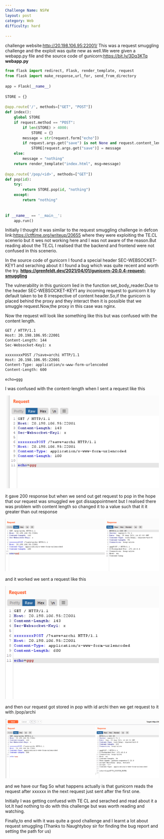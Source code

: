 ```yaml
---
Challenge Name: NSFW
layout: post
category: Web
difficulty: hard

---
```

challenge website:http://20.198.106.95:22001/
This was a request smuggling challenge and the exploit was quite new as well.We were given a 
webapp.py file and the source code of gunicorn:https://bit.ly/3Dq3KTq
**webapp.py**
```python
from flask import redirect, Flask, render_template, request
from flask import make_response,url_for, send_from_directory

app = Flask(__name__)

STORE = {}

@app.route('/', methods=["GET", "POST"])
def index():
    global STORE
    if request.method == "POST":
        if len(STORE) > 4000:
            STORE = {}
        message = str(request.form["echo"])
        if request.args.get("save") is not None and request.content_length is not None and request.content_length < 696:
            STORE[request.args.get("save")] = message
    else:
        message = "nothing"
    return render_template("index.html", msg=message)

@app.route('/pop/<id>', methods=["GET"])
def pop(id):
    try:
        return STORE.pop(id, "nothing")
    except:
        return "nothing"
     

if __name__ == '__main__':
    app.run()
 ```
 Initially I thought it was similar to the request smuggling challenge in defcon link:https://ctftime.org/writeup/20655 where they were exploiting the TE.CL scenerio 
 but it wes not working here and I was not aware of the reason.But reading about the TE.CL I realised that the backend and frontend were not confused in this scenerio.
 
 In the source code of gunicorn I found a special header SEC-WEBSOCKET-KEY1 and seraching about it I found a bug which was quite recent and worth the try.
 **https://grenfeldt.dev/2021/04/01/gunicorn-20.0.4-request-smuggling**
 
 The vulnerability in this gunicorn lied in the function set_body_reader.Due to the header SEC-WEBSOCKET-KEY1 any incoming request to gunicorn it by default taken to be 
 8 irrespective of content header.So,if the gunicorn is placed behind the proxy and they interact then it is possible that we smuggle request.Now,the proxy in this case was nginx.
 
 Now the request will look like something like this but was confused with the content length.
 ```
GET / HTTP/1.1
Host: 20.198.106.95:22001
Content-Length: 144
Sec-Websocket-Key1: x

xxxxxxxxPOST /?save=archi HTTP/1.1
Host: 20.198.106.95:22001
Content-Type: application/x-www-form-urlencoded
Content-Length: 600

echo=ggg
```
I was confused with the content-length
when I sent a request like this

![](/pic1.png)

it gave 200 response but when we send out get request to pop in the hope that our request was smuggled we got dissappointment but I realised there was problem with 
content length so changed it to a value such that it it greater than out response

![](/pic2.png)

and it worked
we sent a request like this 

![](/pic3.png)

and then our request got stored in pop with id archi then we get request to it with /pop/archi 

![](/pic4.png)

and we have our flag
So what happens actually is that gunicorn reads the request after xxxxxx in the next request just sent after the first one.

Initially I was getting confuesd with TE CL and serached and read about it a lot.It had nothing to do with this challenge but was worth reading and watching.

Finally,to end with it was quite a good challenge and I learnt a lot about request smuggling
(Thanks to Naughtyboy sir for finding the bug report and setting the path for us) 



